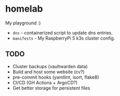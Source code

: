 # homelab

My playground :)

* `dns` - containerized script to update dns entries.
* `manifests` - My RaspberryPi 5 k3s cluster config.

## TODO

* Cluster backups (vaultwarden data)
* Build and host some website (cv?)
* pre-commit hooks (yamllint, isort, flake8)
* CI/CD (GH Actions + ArgoCD?)
* Get better storage for persistent files
